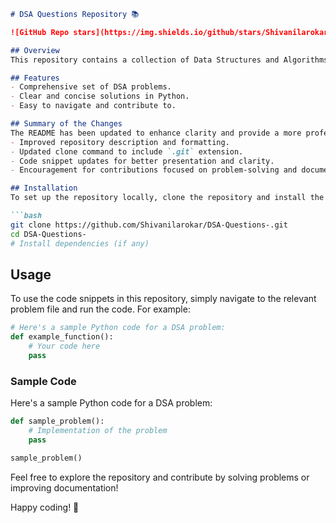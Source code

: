 ```markdown
# DSA Questions Repository 📚

![GitHub Repo stars](https://img.shields.io/github/stars/Shivanilarokar/DSA-Questions-) ![GitHub forks](https://img.shields.io/github/forks/Shivanilarokar/DSA-Questions-) ![GitHub issues](https://img.shields.io/github/issues/Shivanilarokar/DSA-Questions-)

## Overview
This repository contains a collection of Data Structures and Algorithms (DSA) questions and solutions, aimed at helping developers improve their coding skills and prepare for technical interviews.

## Features
- Comprehensive set of DSA problems.
- Clear and concise solutions in Python.
- Easy to navigate and contribute to.

## Summary of the Changes
The README has been updated to enhance clarity and provide a more professional structure. Key changes include:
- Improved repository description and formatting.
- Updated clone command to include `.git` extension.
- Code snippet updates for better presentation and clarity.
- Encouragement for contributions focused on problem-solving and documentation improvements.

## Installation
To set up the repository locally, clone the repository and install the necessary dependencies:

```bash
git clone https://github.com/Shivanilarokar/DSA-Questions-.git
cd DSA-Questions-
# Install dependencies (if any)
```

## Usage
To use the code snippets in this repository, simply navigate to the relevant problem file and run the code. For example:

```python
# Here's a sample Python code for a DSA problem:
def example_function():
    # Your code here
    pass
```

### Sample Code
Here's a sample Python code for a DSA problem:

```python
def sample_problem():
    # Implementation of the problem
    pass

sample_problem()
```

Feel free to explore the repository and contribute by solving problems or improving documentation!

Happy coding! 🚀
```